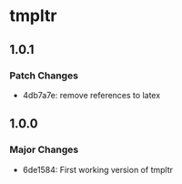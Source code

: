 # tmpltr

## 1.0.1

### Patch Changes

- 4db7a7e: remove references to latex

## 1.0.0

### Major Changes

- 6de1584: First working version of tmpltr
